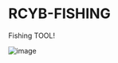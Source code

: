 # RCYB-FISHING
Fishing TOOL!

![image](https://github.com/user-attachments/assets/641f7555-dba4-4d1e-af46-33c5df1d0004)
